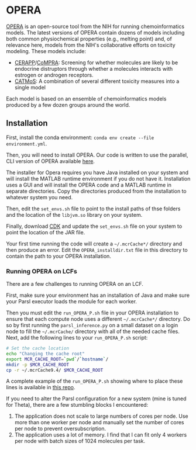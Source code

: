 # OPERA 

[OPERA](https://github.com/NIEHS/OPERA) is an open-source tool from the NIH for running chemoinformatics models.
The latest versions of OPERA contain dozens of models including both common physiochemical properties (e.g., melting point)
and, of relevance here, models from the NIH's collaborative efforts on toxicity modeling.
These models include:

- [CERAPP](https://www.ncbi.nlm.nih.gov/pubmed/26908244)/[CoMPRA](https://www.ncbi.nlm.nih.gov/pubmed/32074470): Screening for whether molecules are likely to be endocrine distruptors through whether a molecules interacts with estrogen or androgen receptors.
- [CATMoS](https://ntp.niehs.nih.gov/ntp/about_ntp/sacatm/2019/september/presentations/2-2-mansouri-508.pdf): A combination of several different toxicity measures into a single model

Each model is based on an ensemble of chemoinformatics models produced by a few dozen groups around the world.

## Installation

First, install the conda environment: `conda env create --file environment.yml`.

Then, you will need to install OPERA. Our code is written to use the parallel, CLI version of OPERA available [here](https://github.com/NIEHS/OPERA/releases/tag/v2.5-beta2).

The installer for Opera requires you have Java installed on your system and will install the MATLAB runtime environment if you do not have it.
Installation uses a GUI and will install the OPERA code and a MATLAB runtime in separate directories.
Copy the directories produced from the installation to whatever system you need.

Then, edit the `set_envs.sh` file to point to the install paths of thse folders and 
the location of the `libjvm.so` library on your system.

Finally, download [CDK](https://sourceforge.net/projects/cdk/files/cdk/1.4.15/cdk-1.4.15.jar/download) and update the 
`set_envs.sh` file on your system to point the location of the JAR file.

Your first time running the code will create a `~/.mcrCache*/` directory and then produce an error.
Edit the `OPERA_installdir.txt` file in this directory to contain the path to your OPERA installation.

### Running OPERA on LCFs

There are a few challenges to running OPERA on an LCF. 

First, make sure your environment has an installation of Java and 
make sure your Parsl executor loads the module for each worker.

Then you must edit the `run_OPERA_P.sh` file in your OPERA installation
to ensure that each compute node uses a different `~/.mcrCache*/` directory.
Do so by first running the `parsl_inference.py` on a small dataset on a login node
to fill the `~/.mcrCache/` directory with all of the needed cache files.
Next, add the following lines to your `run_OPERA_P.sh` script:

```bash
# Set the cache location
echo "Changing the cache root"
export MCR_CACHE_ROOT=`pwd`/`hostname`/
mkdir -p $MCR_CACHE_ROOT
cp -r ~/.mcrCache9.4/ $MCR_CACHE_ROOT
```

A complete example of the `run_OPERA_P.sh` showing where to place these lines is available
in [this repo](./docs/run_OPERA_P.sh).

If you need to alter the Parsl configuration for a new system (mine is tuned for Theta),
there are a few stumbling blocks I encountered:

1. The application does not scale to large numbers of cores per node. Use more than one worker per node
   and manually set the number of cores per node to prevent oversubscription.
1. The application uses a lot of memory. I find that I can fit only 4 workers per node with batch
   sizes of 1024 molecules per task.

